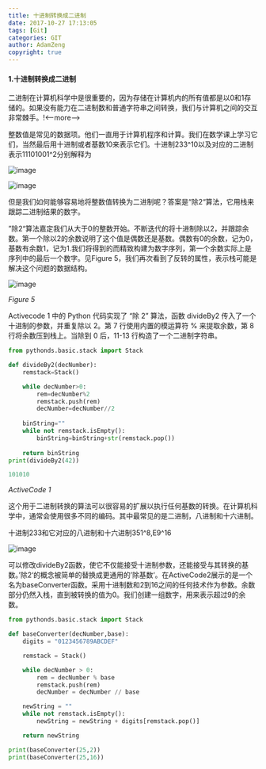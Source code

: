```yaml
---
title: 十进制转换成二进制
date: 2017-10-27 17:13:05
tags: [Git]
categories: GIT
author: AdamZeng
copyright: true
---
```

#### 1.十进制转换成二进制

二进制在计算机科学中是很重要的，因为存储在计算机内的所有值都是以0和1存储的。如果没有能力在二进制数和普通字符串之间转换，我们与计算机之间的交互非常棘手。!<--more-->

整数值是常见的数据项。他们一直用于计算机程序和计算。我们在数学课上学习它们，当然最后用十进制或者基数10来表示它们。十进制233^10以及对应的二进制表示11101001^2分别解释为

![image](https://facert.gitbooks.io/python-data-structure-cn/3.%E5%9F%BA%E6%9C%AC%E6%95%B0%E6%8D%AE%E7%BB%93%E6%9E%84/3.8.%E5%8D%81%E8%BF%9B%E5%88%B6%E8%BD%AC%E6%8D%A2%E6%88%90%E4%BA%8C%E8%BF%9B%E5%88%B6/assets/3.8.%E5%8D%81%E8%BF%9B%E5%88%B6%E8%BD%AC%E6%8D%A2%E6%88%90%E4%BA%8C%E8%BF%9B%E5%88%B6.2.png)

![image](https://facert.gitbooks.io/python-data-structure-cn/3.%E5%9F%BA%E6%9C%AC%E6%95%B0%E6%8D%AE%E7%BB%93%E6%9E%84/3.8.%E5%8D%81%E8%BF%9B%E5%88%B6%E8%BD%AC%E6%8D%A2%E6%88%90%E4%BA%8C%E8%BF%9B%E5%88%B6/assets/3.8.%E5%8D%81%E8%BF%9B%E5%88%B6%E8%BD%AC%E6%8D%A2%E6%88%90%E4%BA%8C%E8%BF%9B%E5%88%B6.1.png)

但是我们如何能够容易地将整数值转换为二进制呢？答案是“除2“算法，它用栈来跟踪二进制结果的数字。

”除2“算法嘉定我们从大于0的整数开始。不断迭代的将十进制除以2，并跟踪余数。第一个除以2的余数说明了这个值是偶数还是基数。偶数有0的余数，记为0，基数有余数1，记为1.我们将得到的而精致构建为数字序列，第一个余数实际上是序列中的最后一个数字。见Figure 5，我们再次看到了反转的属性，表示栈可能是解决这个问题的数据结构。

![image](https://facert.gitbooks.io/python-data-structure-cn/3.%E5%9F%BA%E6%9C%AC%E6%95%B0%E6%8D%AE%E7%BB%93%E6%9E%84/3.8.%E5%8D%81%E8%BF%9B%E5%88%B6%E8%BD%AC%E6%8D%A2%E6%88%90%E4%BA%8C%E8%BF%9B%E5%88%B6/assets/3.8.%E5%8D%81%E8%BF%9B%E5%88%B6%E8%BD%AC%E6%8D%A2%E6%88%90%E4%BA%8C%E8%BF%9B%E5%88%B6.figure5.png)

*Figure 5*

Activecode 1 中的 Python 代码实现了 “除 2” 算法，函数 divideBy2 传入了一个十进制的参数，并重复除以 2。第 7 行使用内置的模运算符 % 来提取余数，第 8 行将余数压到栈上。当除到 0 后，11-13 行构造了一个二进制字符串。

```python
from pythonds.basic.stack import Stack

def divideBy2(decNumber):
    remstack=Stack()

    while decNumber>0:
        rem=decNumber%2
        remstack.push(rem)
        decNumber=decNumber//2
        
    binString=""
    while not remstack.isEmpty():
        binString=binString+str(remstack.pop())
        
    return binString
print(divideBy2(42))

101010
```

*ActiveCode 1*

这个用于二进制转换的算法可以很容易的扩展以执行任何基数的转换。在计算机科学中，通常会使用很多不同的编码。其中最常见的是二进制，八进制和十六进制。

十进制233和它对应的八进制和十六进制351^8,E9^16

![image](https://facert.gitbooks.io/python-data-structure-cn/3.%E5%9F%BA%E6%9C%AC%E6%95%B0%E6%8D%AE%E7%BB%93%E6%9E%84/3.8.%E5%8D%81%E8%BF%9B%E5%88%B6%E8%BD%AC%E6%8D%A2%E6%88%90%E4%BA%8C%E8%BF%9B%E5%88%B6/assets/3.8.%E5%8D%81%E8%BF%9B%E5%88%B6%E8%BD%AC%E6%8D%A2%E6%88%90%E4%BA%8C%E8%BF%9B%E5%88%B6.3.png)

可以修改divideBy2函数，使它不仅能接受十进制参数，还能接受与其转换的基数。’除2‘的概念被简单的替换成更通用的’除基数‘。在ActiveCode2展示的是一个名为baseConverter函数。采用十进制数和2到16之间的任何技术作为参数。余数部分仍然入栈，直到被转换的值为0。我们创建一组数字，用来表示超过9的余数。

```python
from pythonds.basic.stack import Stack

def baseConverter(decNumber,base):
    digits = "0123456789ABCDEF"

    remstack = Stack()

    while decNumber > 0:
        rem = decNumber % base
        remstack.push(rem)
        decNumber = decNumber // base

    newString = ""
    while not remstack.isEmpty():
        newString = newString + digits[remstack.pop()]

    return newString

print(baseConverter(25,2))
print(baseConverter(25,16))
```

